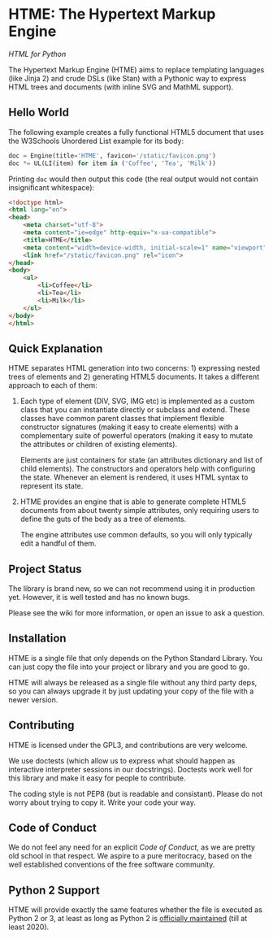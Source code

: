 # HTME: The Hypertext Markup Engine

*HTML for Python*

The Hypertext Markup Engine (HTME) aims to replace templating languages (like
Jinja 2) and crude DSLs (like Stan) with a Pythonic way to express HTML trees
and documents (with inline SVG and MathML support).

## Hello World

The following example creates a fully functional HTML5 document that uses the
W3Schools Unordered List example for its body:

``` python
doc = Engine(title='HTME', favicon='/static/favicon.png')
doc *= UL(LI(item) for item in ('Coffee', 'Tea', 'Milk'))
```

Printing `doc` would then output this code (the real output would not contain
insignificant whitespace):

``` html
<!doctype html>
<html lang="en">
<head>
    <meta charset="utf-8">
    <meta content="ie=edge" http-equiv="x-ua-compatible">
    <title>HTME</title>
    <meta content="width=device-width, initial-scale=1" name="viewport">
    <link href="/static/favicon.png" rel="icon">
</head>
<body>
    <ul>
        <li>Coffee</li>
        <li>Tea</li>
        <li>Milk</li>
    </ul>
</body>
</html>
```

## Quick Explanation

HTME separates HTML generation into two concerns: 1) expressing nested trees
of elements and 2) generating HTML5 documents. It takes a different approach
to each of them:

1. Each type of element (DIV, SVG, IMG etc) is implemented as a custom class
   that you can instantiate directly or subclass and extend. These classes
   have common parent classes that implement flexible constructor signatures
   (making it easy to create elements) with a complementary suite of powerful
   operators (making it easy to mutate the attributes or children of existing
   elements).

   Elements are just containers for state (an attributes dictionary and list
   of child elements). The constructors and operators help with configuring
   the state. Whenever an element is rendered, it uses HTML syntax to
   represent its state.

2. HTME provides an engine that is able to generate complete HTML5 documents
   from about twenty simple attributes, only requiring users to define the
   guts of the body as a tree of elements.

   The engine attributes use common defaults, so you will only typically edit
   a handful of them.

## Project Status

The library is brand new, so we can not recommend using it in production yet.
However, it is well tested and has no known bugs.

Please see the wiki for more information, or open an issue to ask a question.

##  Installation

HTME is a single file that only depends on the Python Standard Library. You
can just copy the file into your project or library and you are good to go.

HTME will always be released as a single file without any third party deps,
so you can always upgrade it by just updating your copy of the file with a
newer version.

## Contributing

HTME is licensed under the GPL3, and contributions are very welcome.

We use doctests (which allow us to express what should happen as interactive
interpreter sessions in our docstrings). Doctests work well for this library
and make it easy for people to contribute.

The coding style is not PEP8 (but is readable and consistant). Please do not
worry about trying to copy it. Write your code your way.

## Code of Conduct

We do not feel any need for an explicit *Code of Conduct*, as we are pretty
old school in that respect. We aspire to a pure meritocracy, based on the
well established conventions of the free software community.

## Python 2 Support

HTME will provide exactly the same features whether the file is executed as
Python 2 or 3, at least as long as Python 2 is [officially maintained][1]
(till at least 2020).

[1]: https://legacy.python.org/dev/peps/pep-0373
